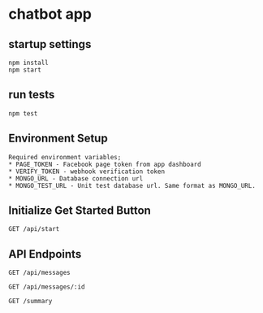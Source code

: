 # chatbot app


## startup settings

```
npm install
npm start
```

## run tests

```
npm test
```

## Environment Setup

```
Required environment variables;
* PAGE_TOKEN - Facebook page token from app dashboard
* VERIFY_TOKEN - webhook verification token
* MONGO_URL - Database connection url 
* MONGO_TEST_URL - Unit test database url. Same format as MONGO_URL.
```

## Initialize Get Started Button

```
GET /api/start
```

## API Endpoints

```
GET /api/messages

GET /api/messages/:id

GET /summary

```